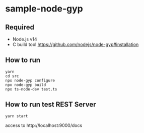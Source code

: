 # sample-node-gyp

## Required

- Node.js v14
- C build tool https://github.com/nodejs/node-gyp#installation

## How to run

```
yarn
cd src
npx node-gyp configure
npx node-gyp build
npx ts-node-dev test.ts
```

## How to run test REST Server

```
yarn start
```

access to http://localhost:9000/docs
